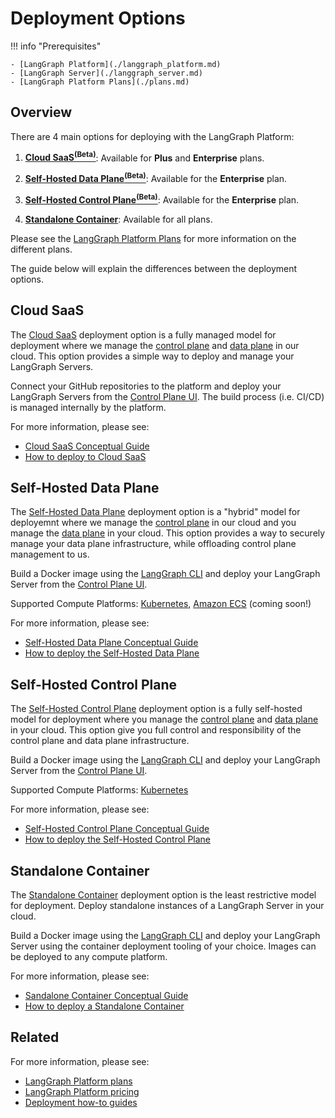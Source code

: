 # Deployment Options

!!! info "Prerequisites"

    - [LangGraph Platform](./langgraph_platform.md)
    - [LangGraph Server](./langgraph_server.md)
    - [LangGraph Platform Plans](./plans.md)

## Overview

There are 4 main options for deploying with the LangGraph Platform:

1. **<a href="#cloud-saas">Cloud SaaS<sup>(Beta)</sup></a>**: Available for **Plus** and **Enterprise** plans.

1. **<a href="#self-hosted-data-plane">Self-Hosted Data Plane<sup>(Beta)</sup></a>**: Available for the **Enterprise** plan.

1. **<a href="#self-hosted-control-plane">Self-Hosted Control Plane<sup>(Beta)</sup></a>**: Available for the **Enterprise** plan.

1. **[Standalone Container](#standalone-container)**: Available for all plans.

Please see the [LangGraph Platform Plans](./plans.md) for more information on the different plans.

The guide below will explain the differences between the deployment options.

## Cloud SaaS

The [Cloud SaaS](./langgraph_cloud.md) deployment option is a fully managed model for deployment where we manage the [control plane](./langgraph_control_plane.md) and [data plane](./langgraph_data_plane.md) in our cloud. This option provides a simple way to deploy and manage your LangGraph Servers.

Connect your GitHub repositories to the platform and deploy your LangGraph Servers from the [Control Plane UI](./langgraph_control_plane.md#control-plane-ui). The build process (i.e. CI/CD) is managed internally by the platform.

For more information, please see:

* [Cloud SaaS Conceptual Guide](./langgraph_cloud.md)
* [How to deploy to Cloud SaaS](../cloud/deployment/cloud.md)

## Self-Hosted Data Plane

The [Self-Hosted Data Plane](./langgraph_self_hosted_data_plane.md) deployment option is a "hybrid" model for deployemnt where we manage the [control plane](./langgraph_control_plane.md) in our cloud and you manage the [data plane](./langgraph_data_plane.md) in your cloud. This option provides a way to securely manage your data plane infrastructure, while offloading control plane management to us.

Build a Docker image using the [LangGraph CLI](./langgraph_cli.md) and deploy your LangGraph Server from the [Control Plane UI](./langgraph_control_plane.md#control-plane-ui).

Supported Compute Platforms: [Kubernetes](https://kubernetes.io/), [Amazon ECS](https://aws.amazon.com/ecs/) (coming soon!)

For more information, please see:

* [Self-Hosted Data Plane Conceptual Guide](./langgraph_self_hosted_data_plane.md)
* [How to deploy the Self-Hosted Data Plane](../cloud/deployment/self_hosted_data_plane.md)

## Self-Hosted Control Plane

The [Self-Hosted Control Plane](./langgraph_self_hosted_control_plane.md) deployment option is a fully self-hosted model for deployment where you manage the [control plane](./langgraph_control_plane.md) and [data plane](./langgraph_data_plane.md) in your cloud. This option give you full control and responsibility of the control plane and data plane infrastructure.

Build a Docker image using the [LangGraph CLI](./langgraph_cli.md) and deploy your LangGraph Server from the [Control Plane UI](./langgraph_control_plane.md#control-plane-ui).

Supported Compute Platforms: [Kubernetes](https://kubernetes.io/)

For more information, please see:

* [Self-Hosted Control Plane Conceptual Guide](./langgraph_self_hosted_control_plane.md)
* [How to deploy the Self-Hosted Control Plane](../cloud/deployment/self_hosted_control_plane.md)

## Standalone Container

The [Standalone Container](./langgraph_standalone_container.md) deployment option is the least restrictive model for deployment. Deploy standalone instances of a LangGraph Server in your cloud.

Build a Docker image using the [LangGraph CLI](./langgraph_cli.md) and deploy your LangGraph Server using the container deployment tooling of your choice. Images can be deployed to any compute platform.

For more information, please see:

* [Sandalone Container Conceptual Guide](./langgraph_standalone_container.md)
* [How to deploy a Standalone Container](../cloud/deployment/standalone_container.md)

## Related

For more information, please see:

* [LangGraph Platform plans](./plans.md)
* [LangGraph Platform pricing](https://www.langchain.com/langgraph-platform-pricing)
* [Deployment how-to guides](../how-tos/index.md#deployment)
